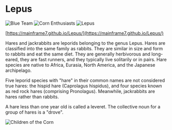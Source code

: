 # Lepus
![Blue Team](https://img.shields.io/badge/Blue-Team-blue.svg?colorA=0000AA&colorB=555555) ![Corn Enthusiasts](https://img.shields.io/badge/Corn-Enthusiasts-yellow.svg?colorA=fee400&colorB=555555) ![Lepus](https://img.shields.io/badge/%F0%9F%90%87%20says:-Praise%20the%20Almighty%20Lepus!-yellow.svg?style=social)

[https://mainframe7.github.io/Lepus/](https://mainframe7.github.io/Lepus/)

Hares and jackrabbits are leporids belonging to the genus Lepus. Hares are classified into the same family as rabbits. They are similar in size and form to rabbits and eat the same diet. They are generally herbivorous and long-eared, they are fast runners, and they typically live solitarily or in pairs. Hare species are native to Africa, Eurasia, North America, and the Japanese archipelago.

Five leporid species with "hare" in their common names are not considered true hares: the hispid hare (Caprolagus hispidus), and four species known as red rock hares (comprising Pronolagus). Meanwhile, jackrabbits are hares rather than rabbits.

A hare less than one year old is called a leveret. The collective noun for a group of hares is a "drove".

![Children of the Corn](http://i.imgur.com/UE2Me.jpg)

